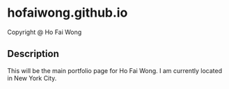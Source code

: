 # hofaiwong.github.io
 Copyright @ Ho Fai Wong
## Description
This will be the main portfolio page for Ho Fai Wong. I am currently located in New York City.
